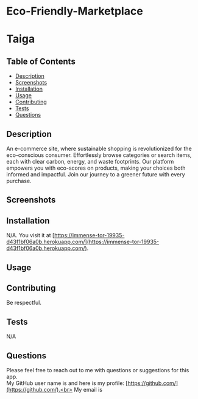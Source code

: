 # Eco-Friendly-Marketplace

# Taiga


## Table of Contents
* [Description](#description)
* [Screenshots](#screenshots)
* [Installation](#installation-instructions)
* [Usage](#usage-instructions)
* [Contributing](#contribution-guidelines)
* [Tests](#tests)
* [Questions](#questions)

## Description <a name="description"></a> 
An e-commerce site, where sustainable shopping is revolutionized for the eco-conscious consumer. Effortlessly browse categories or search items, each with clear carbon, energy, and waste footprints. Our platform empowers you with eco-scores on products, making your choices both informed and impactful. Join our journey to a greener future with every purchase.

## Screenshots 

## Installation <a name="installation-instructions"></a>
N/A. You visit it at [https://immense-tor-19935-d43f1bf06a0b.herokuapp.com/](https://immense-tor-19935-d43f1bf06a0b.herokuapp.com/).

## Usage <a name="usage-instructions"></a>

  

## Contributing <a name="contribution-guidelines"></a>
Be respectful.

## Tests <a name="tests"></a> 
N/A

## Questions
Please feel free to reach out to me with questions or suggestions for this app.<br>
My GitHub user name is  and here is my profile: [https://github.com/](https://github.com/).<br>
My email is 